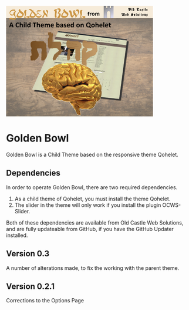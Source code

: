 ![golden_bowl](./assets/goldenbowl400.png)

# Golden Bowl
Golden Bowl is a Child Theme based on the responsive theme Qohelet.

## Dependencies
In order to operate Golden Bowl, there are two required dependencies.

1. As a child theme of Qohelet, you must install the theme Qohelet.
2. The slider in the theme will only work if you install the plugin OCWS-Slider.

Both of these dependencies are available from Old Castle Web Solutions, and are fully updateable from GitHub, if you have the GitHub Updater installed.

## Version 0.3
A number of alterations made, to fix the working with the parent theme.

## Version 0.2.1
Corrections to the Options Page